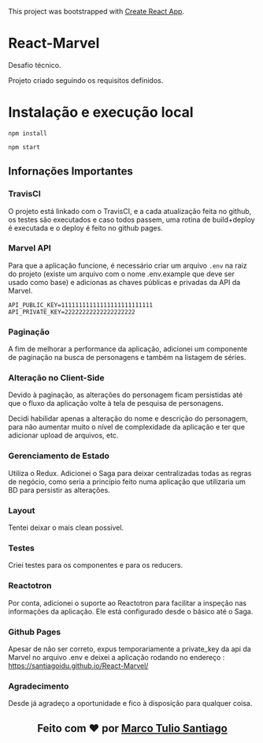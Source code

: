 This project was bootstrapped with [Create React App](https://github.com/facebook/create-react-app).

# React-Marvel
Desafio técnico.

Projeto criado seguindo os requisitos definidos.

# Instalação e execução local
```
npm install
```
```
npm start
```

## Infornações Importantes

### TravisCI
O projeto está linkado com o TravisCI, e a cada atualização feita no github, os testes são executados e caso todos passem, uma rotina de build+deploy é executada e o deploy é feito no github pages.

### Marvel API
Para que a aplicação funcione, é necessário criar um arquivo `.env` na raiz do projeto (existe um arquivo com o nome .env.example que deve ser usado como base) e adicionas as chaves públicas e privadas da API da Marvel.

```
API_PUBLIC_KEY=11111111111111111111111111
API_PRIVATE_KEY=22222222222222222222
```

### Paginação
A fim de melhorar a performance da aplicação, adicionei um componente de paginação na busca de personagens e também na listagem de séries.

### Alteração no Client-Side
Devido à paginação, as alterações do personagem ficam persistidas até que o fluxo da aplicação volte à tela de pesquisa de personagens.

Decidi habilidar apenas a alteração do nome e descrição do personagem, para não aumentar muito o nível de complexidade da aplicação e ter que adicionar upload de arquivos, etc.

### Gerenciamento de Estado
Utiliza o Redux. Adicionei o Saga para deixar centralizadas todas as regras de negócio, como seria a princípio feito numa aplicação que utilizaria um BD para persistir as alterações.

### Layout
Tentei deixar o mais clean possível.

### Testes
Criei testes para os componentes e para os reducers.

### Reactotron
Por conta, adicionei o suporte ao Reactotron para facilitar a inspeção nas informações da aplicação. Ele está configurado desde o básico até o Saga.

### Github Pages
Apesar de não ser correto, expus temporariamente a private_key da api da Marvel no arquivo .env e deixei a aplicação rodando no endereço : https://santiagoidu.github.io/React-Marvel/


### Agradecimento
Desde já agradeço a oportunidade e fico à disposição para qualquer coisa.

<h2 align="center">Feito com ❤️ por <a href="http://github.com/santiagoidu">Marco Tulio Santiago</a></h2>